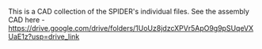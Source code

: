 This is a CAD collection of the SPIDER's individual files. See the assembly CAD here - https://drive.google.com/drive/folders/1UoUz8jdzcXPVr5ApO9g9pSUqeVXUaE1z?usp=drive_link 
